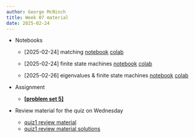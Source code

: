 ```yaml
---
author: George McNinch
title: Week 07 material
date: 2025-02-24
---
```


- Notebooks

  - [2025-02-24] matching
	  [notebook](/course-content/week07-01--matching.ipynb)
	  [colab](https://colab.research.google.com/github/gmcninch-tufts/2025-Sp-Math087/blob/main/course-content/week07-01--matching.ipynb)


  - [2025-02-24] finite state machines
	  [notebook](/course-content/week07-02--FSM.ipynb)
	  [colab](https://colab.research.google.com/github/gmcninch-tufts/2025-Sp-Math087/blob/main/course-content/week07-02--FSM.ipynb)
  
  - [2025-02-26] eigenvalues & finite state machines
	  [notebook](/course-content/week07-03--eigen.ipynb)
	  [colab](https://colab.research.google.com/github/gmcninch-tufts/2025-Sp-Math087/blob/main/course-content/week07-03--eigen.ipynb)
  

- Assignment

	- [**[problem set 5]**](/course-assignments/PS05--2025-03-02.pdf)
	
 - Review material for the quiz on Wednesday
 
    - [quiz1 review material](/course-content/Quiz1-review--2025-02-26.pdf)
	- [quiz1 review material solutions](/course-content/Quiz1-review-solutions.pdf)
